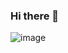 ### Hi there 👋

![image](https://hits.seeyoufarm.com/api/count/incr/badge.svg?url=https%3A%2F%2Fgithub.com%2Fegg-bread1212%2Fhit-counter)
